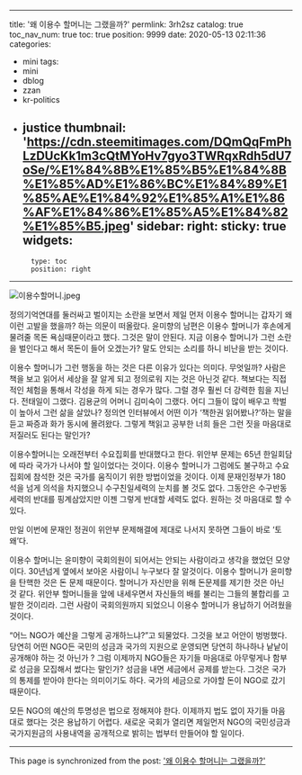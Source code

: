 
---
title: '왜 이용수 할머니는 그랬을까?'
permlink: 3rh2sz
catalog: true
toc_nav_num: true
toc: true
position: 9999
date: 2020-05-13 02:11:36
categories:
- mini
tags:
- mini
- dblog
- zzan
- kr-politics
- justice
thumbnail: 'https://cdn.steemitimages.com/DQmQqFmPhLzDUcKk1m3cQtMYoHv7gyo3TWRqxRdh5dU7oSe/%E1%84%8B%E1%85%B5%E1%84%8B%E1%85%AD%E1%86%BC%E1%84%89%E1%85%AE%E1%84%92%E1%85%A1%E1%86%AF%E1%84%86%E1%85%A5%E1%84%82%E1%85%B5.jpeg'
sidebar:
    right:
        sticky: true
widgets:
    -
        type: toc
        position: right
---


![이용수할머니.jpeg](https://cdn.steemitimages.com/DQmQqFmPhLzDUcKk1m3cQtMYoHv7gyo3TWRqxRdh5dU7oSe/%E1%84%8B%E1%85%B5%E1%84%8B%E1%85%AD%E1%86%BC%E1%84%89%E1%85%AE%E1%84%92%E1%85%A1%E1%86%AF%E1%84%86%E1%85%A5%E1%84%82%E1%85%B5.jpeg)


정의기억연대를 둘러싸고 벌이지는 소란을 보면서 제일 먼저 이용수 할머니는 갑자기 왜 이런 고발을 했을까? 하는 의문이 떠올랐다. 윤미향의 남편은 이용수 할머니가 후손에게 물려줄 목돈 욕심때문이라고 했다. 그것은 말이 안된다. 지금 이용수 할머니가 그런 소란을 벌인다고 해서 목돈이 들어 오겠는가? 말도 안되는 소리를 하니 비난을 받는 것이다.

이용수 할머니가 그런 행동을 하는 것은 다른 이유가 있다는 의미다. 무엇일까? 사람은 책을 보고 읽어서 세상을 잘 알게 되고 정의로워 지는 것은 아닌것 같다. 책보다는 직접적인 체험을 통해서 각성을 하게 되는 경우가 많다. 그럴 경우 훨씬 더 강력한 힘을 지닌다. 전태일이 그랬다. 김용균의 어머니 김미숙이 그랬다. 어디 그들이 많이 배우고 학벌이 높아서 그런 삶을 살았나? 정의연 인터뷰에서 어떤 이가 ‘책한권 읽어봤나?’하는 말을 듣고 짜증과 화가 동시에 몰려왔다. 그렇게 책읽고 공부한 너희 들은 그런 짓을 마음대로 저질러도 된다는 말인가?

이용수할머니는 오래전부터 수요집회를 반대했다고 한다. 위안부 문제는 65년 한일회담에 따라 국가가 나서야 할 일이었다는 것이다. 이용수 할머니가 그럼에도 불구하고 수요집회에 참석한 것은 국가를 움직이기 위한 방법이었을 것이다. 이제 문재인정부가 180석을 넘게 의석을 차지했으니 수구친일세력의 눈치를 볼 것도 없다. 그동안은 수구반동세력의 반대를 핑계삼았지만 이젠 그렇게 반대할 세력도 없다. 원하는 것 마음대로 할 수 있다.

만일 이번에 문재인 정권이 위안부 문제해결에 제대로 나서지 못하면 그들이 바로 ‘토왜’다.

이용수 할머니는 윤미향이 국회의원이 되어서는 안되는 사람이라고 생각을 했었던 모양이다. 30년넘게 옆에서 보아온 사람이니 누구보다 잘 알것이다. 이용수 할머니가 윤미향을 탄핵한 것은 돈 문제 때문이다. 할머니가 자신만을 위해 돈문제를 제기한 것은 아닌 것 같다. 위안부 할머니들을 앞에 내세우면서 자신들의 배를 불리는 그들의 불합리를 고발한 것이리라. 그런 사람이 국회의원까지 되었으니 이용수 할머니가 용납하기 어려웠을 것이다.

“어느 NGO가 예산을 그렇게 공개하느냐?”고 되물었다. 그것을 보고 어안이 벙벙했다. 당연히 어떤 NGO든 국민의 성금과 국가의 지원으로 운영되면 당연히 하나하나 낱낱이 공개해야 하는 것 아닌가 ? 그럼 이제까지 NGO들은 자기들 마음대로 아무렇게나 함부로 성금을 모집해서 썼다는 말인가? 성금을 내면 세금에서 공제를 받는다. 그것은 국가의 통제를 받아야 한다는 의미이기도 하다. 국가의 세금으로 가야할 돈이 NGO로 갔기 때문이다.

모든 NGO의 예산의 투명성은 법으로 정해져야 한다. 이제까지 법도 없이 자기들 마음대로 했다는 것은 용납하기 어렵다. 새로운 국회가 열리면 제일먼저 NGO의 국민성금과 국가지원금의 사용내역을 공개적으로 밝히는 법부터 만들어야 할 일이다.

- - -

This page is synchronized from the post: ['왜 이용수 할머니는 그랬을까?'](https://steemit.com/@oldstone/3rh2sz)
